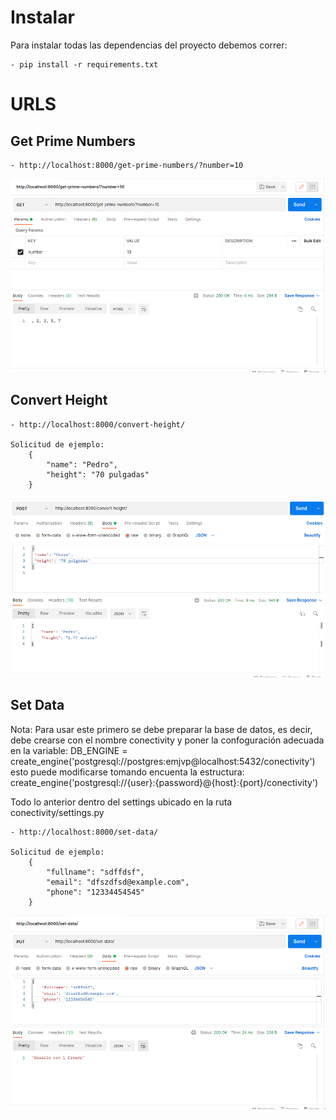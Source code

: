 
# Instalar #
Para instalar todas las dependencias del proyecto debemos correr: 

    - pip install -r requirements.txt


# URLS #

## Get Prime Numbers ##
    - http://localhost:8000/get-prime-numbers/?number=10

![](readme_imgs/get-prime-numbers.png)


## Convert Height ##

    - http://localhost:8000/convert-height/

    Solicitud de ejemplo:
        {  
            "name": "Pedro", 
            "height": "70 pulgadas" 
        }


![](readme_imgs/convert-height.png)


## Set Data ##

Nota: Para usar este primero se debe preparar la base de datos, es decir, debe crearse con el nombre conectivity y poner la confoguración adecuada en la variable: 
DB_ENGINE = create_engine('postgresql://postgres:emjvp@localhost:5432/conectivity')
esto puede modificarse tomando encuenta la estructura: create_engine('postgresql://{user}:{password}@{host}:{port}/conectivity')

Todo lo anterior dentro del settings ubicado en la ruta conectivity/settings.py


    - http://localhost:8000/set-data/

    Solicitud de ejemplo:
        {  
            "fullname": "sdffdsf",
            "email": "dfszdfsd@example.com",
            "phone": "12334454545"
        }
    
![](readme_imgs/set-data.png)
    
